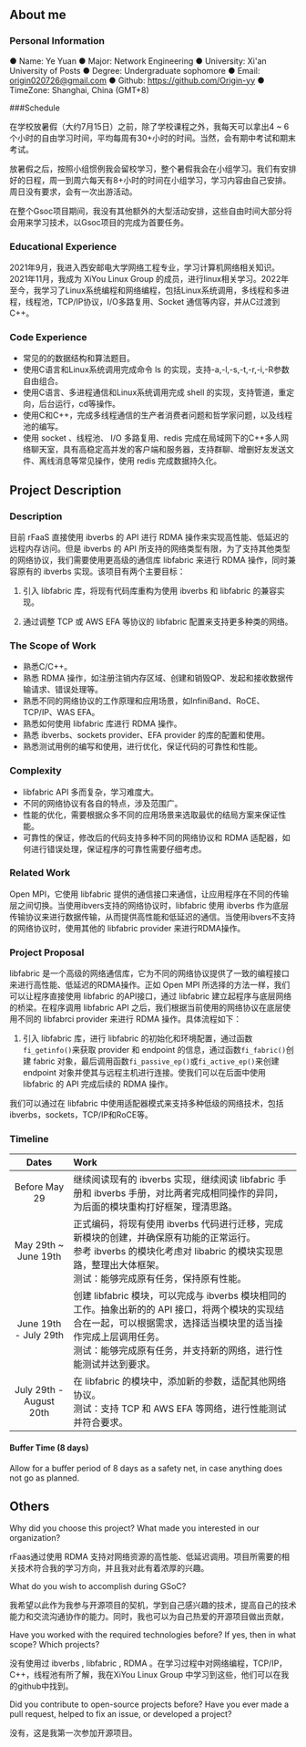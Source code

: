 ## About me

### Personal Information

● Name: Ye Yuan
● Major: Network Engineering
● University: Xi'an University of Posts
● Degree: Undergraduate sophomore
● Email: origin020726@gmail.com
● Github: https://github.com/Origin-yy
● TimeZone: Shanghai, China (GMT+8)

###Schedule

在学校放暑假（大约7月15日）之前，除了学校课程之外，我每天可以拿出4 ~ 6个小时的自由学习时间，平均每周有30+小时的时间。当然，会有期中考试和期末考试。

放暑假之后，按照小组惯例我会留校学习，整个暑假我会在小组学习。我们有安排好的日程，周一到周六每天有8+小时的时间在小组学习，学习内容由自己安排。周日没有要求，会有一次出游活动。

在整个Gsoc项目期间，我没有其他额外的大型活动安排，这些自由时间大部分将会用来学习技术，以Gsoc项目的完成为首要任务。

### Educational Experience

2021年9月，我进入西安邮电大学网络工程专业，学习计算机网络相关知识。2021年11月，我成为 XiYou Linux Group 的成员，进行linux相关学习。2022年至今，我学习了Linux系统编程和网络编程，包括Linux系统调用，多线程和多进程，线程池，TCP/IP协议，I/O多路复用、Socket 通信等内容，并从C过渡到C++。

### Code Experience

+ 常见的的数据结构和算法题目。
+ 使用C语言和Linux系统调用完成命令 ls 的实现，支持-a,-l,-s,-t,-r,-i,-R参数自由组合。
+ 使用C语言、多进程通信和Linux系统调用完成 shell 的实现，支持管道，重定向，后台运行，cd等操作。
+ 使用C和C++，完成多线程通信的生产者消费者问题和哲学家问题，以及线程池的编写。
+ 使用 socket 、线程池、 I/O 多路复用、redis 完成在局域网下的C++多人网络聊天室，具有高稳定高并发的客户端和服务器，支持群聊、增删好友发送文件、离线消息等常见操作，使用 redis 完成数据持久化。

## Project Description

### Description

目前 rFaaS 直接使用 ibverbs 的 API 进行 RDMA 操作来实现高性能、低延迟的远程内存访问。但是 ibverbs 的 API 所支持的网络类型有限，为了支持其他类型的网络协议，我们需要使用更高级的通信库 libfabric 来进行 RDMA 操作，同时兼容原有的 ibverbs 实现。该项目有两个主要目标：

1. 引入 libfabric 库，将现有代码库重构为使用 ibverbs 和 libfabric 的兼容实现。

2. 通过调整 TCP 或 AWS EFA 等协议的 libfabric 配置来支持更多种类的网络。

### The Scope of Work

+ 熟悉C/C++。
+ 熟悉 RDMA 操作，如注册注销内存区域、创建和销毁QP、发起和接收数据传输请求、错误处理等。
+ 熟悉不同的网络协议的工作原理和应用场景，如InfiniBand、RoCE、TCP/IP、WAS EFA。
+ 熟悉如何使用 libfabric 库进行 RDMA 操作。
+ 熟悉 ibverbs、sockets provider、EFA provider 的库的配置和使用。
+ 熟悉测试用例的编写和使用，进行优化，保证代码的可靠性和性能。

### Complexity

+ libfabric API 多而复杂，学习难度大。
+ 不同的网络协议有各自的特点，涉及范围广。
+ 性能的优化，需要根据众多不同的应用场景来选取最优的结局方案来保证性能。
+ 可靠性的保证，修改后的代码支持多种不同的网络协议和 RDMA 适配器，如何进行错误处理，保证程序的可靠性需要仔细考虑。

### Related Work

Open MPI，它使用 libfabric 提供的通信接口来通信，让应用程序在不同的传输层之间切换。当使用ibvers支持的网络协议时，libfabric 使用 ibverbs 作为底层传输协议来进行数据传输，从而提供高性能和低延迟的通信。当使用ibvers不支持的网络协议时，使用其他的 libfabric provider 来进行RDMA操作。

### Project Proposal

libfabric 是一个高级的网络通信库，它为不同的网络协议提供了一致的编程接口来进行高性能、低延迟的RDMA操作。正如 Open MPI 所选择的方法一样，我们可以让程序直接使用 libfabric 的API接口，通过 libfabric 建立起程序与底层网络的桥梁。在程序调用 libfabric API 之后，我们根据当前使用的网络协议在底层使用不同的 libfabrci provider 来进行 RDMA 操作。具体流程如下：

1. 引入 libfabric 库，进行 libfabric 的初始化和环境配置，通过函数`fi_getinfo()`来获取 provider 和 endpoint 的信息，通过函数`fi_fabric()`创建 fabric 对象，最后调用函数`fi_passive_ep()`或`fi_active_ep()`来创建 endpoint 对象并使其与远程主机进行连接。使我们可以在后面中使用 libfabric 的 API 完成后续的 RDMA 操作。

我们可以通过在 libfabric 中使用适配器模式来支持多种低级的网络技术，包括ibverbs，sockets，TCP/IP和RoCE等。

### Timeline

|          Dates          | Work                                                         |
| :---------------------: | :----------------------------------------------------------- |
|      Before May 29      | 继续阅读现有的 ibverbs 实现，继续阅读 libfabric 手册和 ibverbs 手册，对比两者完成相同操作的异同，为后面的模块重构打好框架，理清思路。 |
|  May 29th ~ June 19th   | 正式编码，将现有使用 ibverbs 代码进行迁移，完成新模块的创建，并确保原有功能的正常运行。<br />参考 ibverbs 的模块化考虑对 libabric 的模块实现思路，整理出大体框架。<br />测试：能够完成原有任务，保持原有性能。 |
|  June 19th - July 29th  | 创建 libfabric 模块，可以完成与 ibverbs 模块相同的工作。抽象出新的的 API 接口，将两个模块的实现结合在一起，可以根据需求，选择适当模块里的适当操作完成上层调用任务。<br />测试：能够完成原有任务，并支持新的网络，进行性能测试并达到要求。 |
| July 29th - August 20th | 在 libfabric 的模块中，添加新的参数，适配其他网络协议。<br />测试：支持 TCP 和 AWS EFA 等网络，进行性能测试并符合要求。 |

#### Buffer Time (8 days)

Allow for a buffer period of 8 days as a safety net, in case anything does not go as planned.

## Others

Why did you choose this project? What made you interested in our organization?

rFaas通过使用 RDMA 支持对网络资源的高性能、低延迟调用。项目所需要的相关技术符合我的学习方向，并且我对此有着浓厚的兴趣。

What do you wish to accomplish during GSoC?

我希望以此作为我参与开源项目的契机，学到自己感兴趣的技术，提高自己的技术能力和交流沟通协作的能力。同时，我也可以为自己热爱的开源项目做出贡献，

Have you worked with the required technologies before? If yes, then in what scope? Which projects?

没有使用过 ibverbs , libfabric , RDMA 。在学习过程中对网络编程，TCP/IP，C++，线程池有所了解，我在XiYou Linux Group 中学习到这些，他们可以在我的github中找到。

Did you contribute to open-source projects before? Have you ever made a pull request, helped to fix an issue, or developed a project?

没有，这是我第一次参加开源项目。